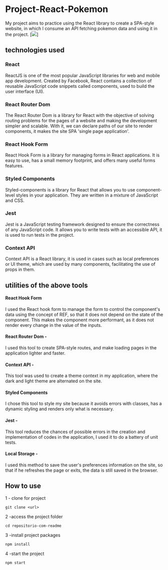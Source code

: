 # Project-React-Pokemon
My project aims to practice using the React library to create a SPA-style website, in which I consume an API fetching pokemon data and using it in the project.
[<img src="./src/assets/Animação.gif" >]

## technologies used

### React

ReactJS is one of the most popular JavaScript libraries for web and mobile app development. Created by Facebook, React contains a collection of reusable JavaScript code snippets called components, used to build the user interface (UI).

### React Router Dom

The React Router Dom is a library for React with the objective of solving routing problems for the pages of a website and making the development simpler and scalable. With it, we can declare paths of our site to render components, it makes the site SPA 'single page application'.
### React Hook Form

React Hook Form is a library for managing forms in React applications. It is easy to use, has a small memory footprint, and offers many useful forms features.

### Styled Components

Styled-components is a library for React that allows you to use component-level styles in your application. They are written in a mixture of JavaScript and CSS.

### Jest

Jest is a JavaScript testing framework designed to ensure the correctness of any JavaScript code. It allows you to write tests with an accessible API, it is used to run tests in the project.

### Context API

Context API is a React library, it is used in cases such as local preferences or UI theme, which are used by many components, facilitating the use of props in them.


## utilities of the above tools
#### React Hook Form
I used the React hook form to manage the form to control the component's data using the concept of REF, so that it does not depend on the state of the component. This makes the component more performant, as it does not render every change in the value of the inputs.
 #### React Router Dom -
 I used this tool to create SPA-style routes, and make loading pages in the application lighter and faster.
 #### Context API - 
 This tool was used to create a theme context in my application, where the dark and light theme are alternated on the site.
 #### Styled Components
 I chose this tool to style my site because it avoids errors with classes, has a dynamic styling and renders only what is necessary.
 #### Jest -
 This tool reduces the chances of possible errors in the creation and implementation of codes in the application, I used it to do a battery of unit tests.
 #### Local Storage -
 I used this method to save the user's preferences information on the site, so that
 if he refreshes the page or exits, the data is still saved in the browser.
 ## How to use
 
 1 - clone for project
 ```
 git clone <url>
 ```
 2 -access the project folder
 ```
 cd repositorio-com-readme
 ```
 3 -install project packages
 ```
 npm install
 ```
 4 -start the project
 ```
 npm start
 ```

